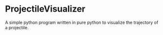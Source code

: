 # ProjectileVisualizer
A simple python program written in pure python to visualize the trajectory of a projectile.
